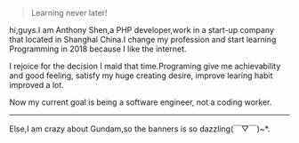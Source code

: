 > Learning never later!

hi,guys.I am Anthony Shen,a PHP developer,work in a start-up company that located in Shanghai China.I change my profession and start learning Programming in 2018 because I like the internet.

I rejoice for the decision I maid that time.Programing give me achievability and good feeling, satisfy my  huge creating desire, improve learing habit improved a lot.

Now my current goal is being a software engineer, not a coding worker.

---
Else,I am crazy about Gundam,so the banners is so dazzling(￣▽￣)~*.




